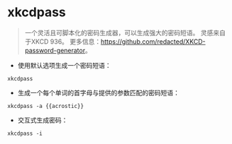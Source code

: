 # xkcdpass

> 一个灵活且可脚本化的密码生成器，可以生成强大的密码短语。
> 灵感来自于XKCD 936。
> 更多信息：<https://github.com/redacted/XKCD-password-generator>。

- 使用默认选项生成一个密码短语：

`xkcdpass`

- 生成一个每个单词的首字母与提供的参数匹配的密码短语：

`xkcdpass -a {{acrostic}}`

- 交互式生成密码：

`xkcdpass -i`